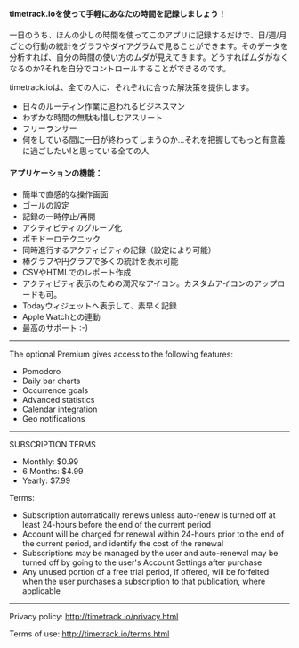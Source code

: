 #### timetrack.ioを使って手軽にあなたの時間を記録しましょう！

一日のうち、ほんの少しの時間を使ってこのアプリに記録するだけで、日/週/月ごとの行動の統計をグラフやダイアグラムで見ることができます。そのデータを分析すれば、自分の時間の使い方のムダが見えてきます。どうすればムダがなくなるのか?それを自分でコントロールすることができるのです。 

timetrack.ioは、全ての人に、それぞれに合った解決策を提供します。 
- 日々のルーティン作業に追われるビジネスマン 
- わずかな時間の無駄も惜しむアスリート 
- フリーランサー
- 何をしている間に一日が終わってしまうのか…それを把握してもっと有意義に過ごしたい!と思っている全ての人 

#### アプリケーションの機能： 
- 簡単で直感的な操作画面
- ゴールの設定
- 記録の一時停止/再開
- アクティビティのグループ化
- ポモドーロテクニック
- 同時進行するアクティビティの記録（設定により可能）
- 棒グラフや円グラフで多くの統計を表示可能
- CSVやHTMLでのレポート作成
- アクティビティ表示のための潤沢なアイコン。カスタムアイコンのアップロードも可。
- Todayウィジェットへ表示して、素早く記録
- Apple Watchとの連動
- 最高のサポート :-)

***
The optional Premium gives access to the following features:
- Pomodoro
- Daily bar charts
- Occurrence goals
- Advanced statistics
- Calendar integration
- Geo notifications

***
SUBSCRIPTION TERMS
- Monthly: $0.99
- 6 Months: $4.99
- Yearly: $7.99

Terms:
- Subscription automatically renews unless auto-renew is turned off at least 24-hours before the end of the current period
- Account will be charged for renewal within 24-hours prior to the end of the current period, and identify the cost of the renewal
- Subscriptions may be managed by the user and auto-renewal may be turned off by going to the user's Account Settings after purchase
- Any unused portion of a free trial period, if offered, will be forfeited when the user purchases a subscription to that publication, where applicable

***
Privacy policy: http://timetrack.io/privacy.html

Terms of use: http://timetrack.io/terms.html
